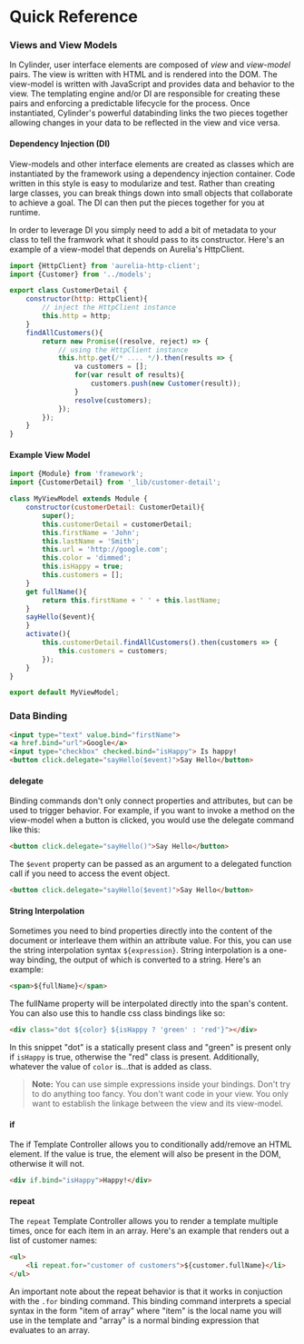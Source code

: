 # Quick Reference

### Views and View Models

In Cylinder, user interface elements are composed of *view* and *view-model* pairs. The view is written with HTML and is rendered into the DOM. The view-model is written with JavaScript and provides data and behavior to the view. The templating engine and/or DI are responsible for creating these pairs and enforcing a predictable lifecycle for the process. Once instantiated, Cylinder's powerful databinding links the two pieces together allowing changes in your data to be reflected in the view and vice versa.

#### Dependency Injection (DI)

View-models and other interface elements are created as classes which are instantiated by the framework using a dependency injection container. Code written in this style is easy to modularize and test. Rather than creating large classes, you can break things down into small objects that collaborate to achieve a goal. The DI can then put the pieces together for you at runtime.

In order to leverage DI you simply need to add a bit of metadata to your class to tell the framwork what it should pass to its constructor. Here's an example of a view-model that depends on Aurelia's HttpClient.

```javascript
import {HttpClient} from 'aurelia-http-client';
import {Customer} from '../models';

export class CustomerDetail {
    constructor(http: HttpClient){
        // inject the HttpClient instance
        this.http = http;
    }
    findAllCustomers(){
        return new Promise((resolve, reject) => {
            // using the HttpClient instance
            this.http.get(/* .... */).then(results => {
                va customers = [];
                for(var result of results){
                    customers.push(new Customer(result));
                }
                resolve(customers);
            });
        });
    }
}
```

#### Example View Model

```javascript
import {Module} from 'framework';
import {CustomerDetail} from '_lib/customer-detail';

class MyViewModel extends Module {
    constructor(customerDetail: CustomerDetail){
        super();
        this.customerDetail = customerDetail;
        this.firstName = 'John';
        this.lastName = 'Smith';
        this.url = 'http://google.com';
        this.color = 'dimmed';
        this.isHappy = true;
        this.customers = [];
    }
    get fullName(){
        return this.firstName + ' ' + this.lastName;
    }
    sayHello($event){
    }
    activate(){
        this.customerDetail.findAllCustomers().then(customers => {
            this.customers = customers;
        });
    }
}

export default MyViewModel;
```

### Data Binding

```html
<input type="text" value.bind="firstName">
<a href.bind="url">Google</a>
<input type="checkbox" checked.bind="isHappy"> Is happy!
<button click.delegate="sayHello($event)">Say Hello</button>
```

#### delegate
Binding commands don't only connect properties and attributes, but can be used to trigger behavior. For example, if you want to invoke a method on the view-model when a button is clicked, you would use the delegate command like this:

```html
<button click.delegate="sayHello()">Say Hello</button>
```

The `$event` property can be passed as an argument to a delegated function call if you need to access the event object.

```html
<button click.delegate="sayHello($event)">Say Hello</button>
```

#### String Interpolation

Sometimes you need to bind properties directly into the content of the document or interleave them within an attribute value. For this, you can use the string interpolation syntax `${expression}`. String interpolation is a one-way binding, the output of which is converted to a string. Here's an example:

```html
<span>${fullName}</span>
```

The fullName property will be interpolated directly into the span's content. You can also use this to handle css class bindings like so:

```html
<div class="dot ${color} ${isHappy ? 'green' : 'red'}"></div>
```
In this snippet "dot" is a statically present class and "green" is present only if `isHappy` is true, otherwise the "red" class is present. Additionally, whatever the value of `color` is...that is added as class.

> **Note:** You can use simple expressions inside your bindings. Don't try to do anything too fancy. You don't want code in your view. You only want to establish the linkage between the view and its view-model.

#### if

The if Template Controller allows you to conditionally add/remove an HTML element. If the value is true, the element will also be present in the DOM, otherwise it will not.

```html
<div if.bind="isHappy">Happy!</div>
```

#### repeat

The `repeat` Template Controller allows you to render a template multiple times, once for each item in an array. Here's an example that renders out a list of customer names:

```html
<ul>
    <li repeat.for="customer of customers">${customer.fullName}</li>
</ul>
```

An important note about the repeat behavior is that it works in conjuction with the `.for` binding command. This binding command interprets a special syntax in the form "item of array" where "item" is the local name you will use in the template and "array" is a normal binding expression that evaluates to an array.

